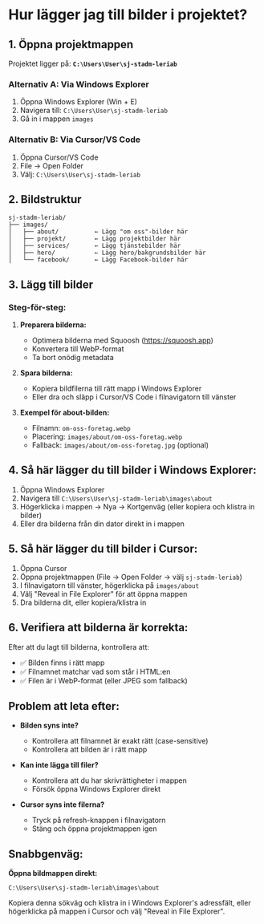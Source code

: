 # Hur lägger jag till bilder i projektet?

## 1. Öppna projektmappen

Projektet ligger på: **`C:\Users\User\sj-stadm-leriab`**

### Alternativ A: Via Windows Explorer
1. Öppna Windows Explorer (Win + E)
2. Navigera till: `C:\Users\User\sj-stadm-leriab`
3. Gå in i mappen `images`

### Alternativ B: Via Cursor/VS Code
1. Öppna Cursor/VS Code
2. File → Open Folder
3. Välj: `C:\Users\User\sj-stadm-leriab`

## 2. Bildstruktur

```
sj-stadm-leriab/
├── images/
│   ├── about/          ← Lägg "om oss"-bilder här
│   ├── projekt/        ← Lägg projektbilder här
│   ├── services/       ← Lägg tjänstebilder här
│   ├── hero/           ← Lägg hero/bakgrundsbilder här
│   └── facebook/       ← Lägg Facebook-bilder här
```

## 3. Lägg till bilder

### Steg-för-steg:

1. **Preparera bilderna:**
   - Optimera bilderna med Squoosh (https://squoosh.app)
   - Konvertera till WebP-format
   - Ta bort onödig metadata

2. **Spara bilderna:**
   - Kopiera bildfilerna till rätt mapp i Windows Explorer
   - Eller dra och släpp i Cursor/VS Code i filnavigatorn till vänster

3. **Exempel för about-bilden:**
   - Filnamn: `om-oss-foretag.webp`
   - Placering: `images/about/om-oss-foretag.webp`
   - Fallback: `images/about/om-oss-foretag.jpg` (optional)

## 4. Så här lägger du till bilder i Windows Explorer:

1. Öppna Windows Explorer
2. Navigera till `C:\Users\User\sj-stadm-leriab\images\about`
3. Högerklicka i mappen → Nya → Kortgenväg (eller kopiera och klistra in bilder)
4. Eller dra bilderna från din dator direkt in i mappen

## 5. Så här lägger du till bilder i Cursor:

1. Öppna Cursor
2. Öppna projektmappen (File → Open Folder → välj `sj-stadm-leriab`)
3. I filnavigatorn till vänster, högerklicka på `images/about`
4. Välj "Reveal in File Explorer" för att öppna mappen
5. Dra bilderna dit, eller kopiera/klistra in

## 6. Verifiera att bilderna är korrekta:

Efter att du lagt till bilderna, kontrollera att:
- ✅ Bilden finns i rätt mapp
- ✅ Filnamnet matchar vad som står i HTML:en
- ✅ Filen är i WebP-format (eller JPEG som fallback)

## Problem att leta efter:

- **Bilden syns inte?** 
  - Kontrollera att filnamnet är exakt rätt (case-sensitive)
  - Kontrollera att bilden är i rätt mapp

- **Kan inte lägga till filer?**
  - Kontrollera att du har skrivrättigheter i mappen
  - Försök öppna Windows Explorer direkt

- **Cursor syns inte filerna?**
  - Tryck på refresh-knappen i filnavigatorn
  - Stäng och öppna projektmappen igen

## Snabbgenväg:

**Öppna bildmappen direkt:**
```
C:\Users\User\sj-stadm-leriab\images\about
```

Kopiera denna sökväg och klistra in i Windows Explorer's adressfält, eller högerklicka på mappen i Cursor och välj "Reveal in File Explorer".

